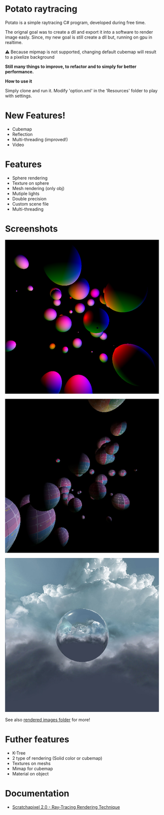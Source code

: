 # Potato raytracing

Potato is a simple raytracing C# program, developed during free time.

The orignal goal was to create a dll and export it into a software to render image easly.
Since, my new goal is still create a dll but, running on gpu in realtime.

:warning: Because mipmap is not supported, changing default cubemap will result to a pixelize background

**Still many things to improve, to refactor and to simply for better performance.**

**How to use it**

Simply clone and run it.
Modify 'option.xml' in the 'Resources' folder to play with settings.

# New Features!

  - Cubemap
  - Reflection
  - Multi-threading (improved!)
  - Video
# Features

 -  Sphere rendering
 -  Texture on sphere
 -  Mesh rendering (only obj)
 -  Mutiple lights
 -  Double precision
 -  Custom scene file
 -  Multi-threading
# Screenshots
![multiple lights](https://raw.githubusercontent.com/BaboucheOne/PotatoRaytracing/master/renderedImages/27_10_19_image1.bmp)

![multiple lights and textures](https://raw.githubusercontent.com/BaboucheOne/PotatoRaytracing/master/renderedImages/04_11_19_image1.bmp)

![cubemap and reflection](https://raw.githubusercontent.com/BaboucheOne/PotatoRaytracing/master/renderedImages/20_07_20_cubemap_2.bmp)

See also [rendered images folder](https://github.com/BaboucheOne/PotatoRaytracing/tree/master/renderedImages) for more!

# Futher features

 - K-Tree
 - 2 type of rendering (Solid color or cubemap)
 - Textures on meshs
 - Mimap for cubemap
 - Material on object

# Documentation

 - [Scratchapixel 2.0 - Ray-Tracing Rendering Technique](https://www.scratchapixel.com/lessons/3d-basic-rendering/ray-tracing-overview/ray-tracing-rendering-technique-overview)
